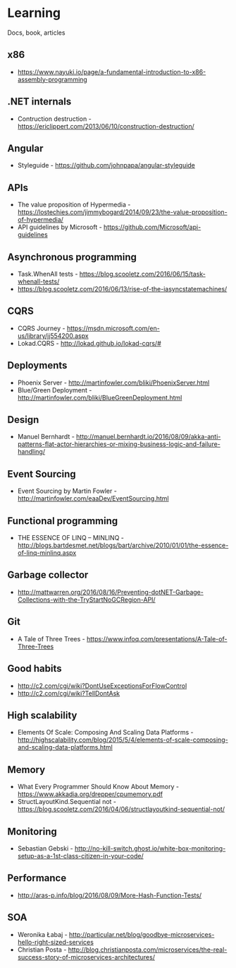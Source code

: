 # Learning
Docs, book, articles

## x86
* https://www.nayuki.io/page/a-fundamental-introduction-to-x86-assembly-programming

## .NET internals
* Contruction destruction - https://ericlippert.com/2013/06/10/construction-destruction/

## Angular
* Styleguide - https://github.com/johnpapa/angular-styleguide

## APIs
* The value proposition of Hypermedia - https://lostechies.com/jimmybogard/2014/09/23/the-value-proposition-of-hypermedia/
* API guidelines by Microsoft - https://github.com/Microsoft/api-guidelines

## Asynchronous programming
* Task.WhenAll tests - https://blog.scooletz.com/2016/06/15/task-whenall-tests/
* https://blog.scooletz.com/2016/06/13/rise-of-the-iasyncstatemachines/
 
## CQRS
* CQRS Journey - https://msdn.microsoft.com/en-us/library/jj554200.aspx
* Lokad.CQRS - http://lokad.github.io/lokad-cqrs/#

## Deployments
* Phoenix Server - http://martinfowler.com/bliki/PhoenixServer.html
* Blue/Green Deployment - http://martinfowler.com/bliki/BlueGreenDeployment.html

## Design
* Manuel Bernhardt - http://manuel.bernhardt.io/2016/08/09/akka-anti-patterns-flat-actor-hierarchies-or-mixing-business-logic-and-failure-handling/
 
## Event Sourcing
* Event Sourcing by Martin Fowler - http://martinfowler.com/eaaDev/EventSourcing.html

## Functional programming
* THE ESSENCE OF LINQ – MINLINQ - http://blogs.bartdesmet.net/blogs/bart/archive/2010/01/01/the-essence-of-linq-minlinq.aspx

## Garbage collector
* http://mattwarren.org/2016/08/16/Preventing-dotNET-Garbage-Collections-with-the-TryStartNoGCRegion-API/

## Git
* A Tale of Three Trees - https://www.infoq.com/presentations/A-Tale-of-Three-Trees

## Good habits
* http://c2.com/cgi/wiki?DontUseExceptionsForFlowControl
* http://c2.com/cgi/wiki?TellDontAsk

## High scalability
* Elements Of Scale: Composing And Scaling Data Platforms - http://highscalability.com/blog/2015/5/4/elements-of-scale-composing-and-scaling-data-platforms.html

## Memory
* What Every Programmer Should Know About Memory - https://www.akkadia.org/drepper/cpumemory.pdf
* StructLayoutKind.Sequential not - https://blog.scooletz.com/2016/04/06/structlayoutkind-sequential-not/

## Monitoring
* Sebastian Gebski - http://no-kill-switch.ghost.io/white-box-monitoring-setup-as-a-1st-class-citizen-in-your-code/

## Performance
* http://aras-p.info/blog/2016/08/09/More-Hash-Function-Tests/

## SOA
* Weronika Łabaj - http://particular.net/blog/goodbye-microservices-hello-right-sized-services
* Christian Posta - http://blog.christianposta.com/microservices/the-real-success-story-of-microservices-architectures/
